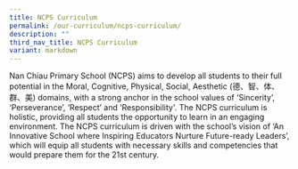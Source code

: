 ```yaml
---
title: NCPS Curriculum
permalink: /our-curriculum/ncps-curriculum/
description: ""
third_nav_title: NCPS Curriculum
variant: markdown
---
```

Nan Chiau Primary School (NCPS) aims to develop all students to their full potential in the Moral, Cognitive, Physical, Social, Aesthetic (德、智、体、群、美) domains, with a strong anchor in the school values of ‘Sincerity’, ‘Perseverance’, ‘Respect’ and ‘Responsibility'. The NCPS curriculum is holistic, providing all students the opportunity to learn in an engaging environment. The NCPS curriculum is driven with the school’s vision of ‘An Innovative School where Inspiring Educators Nurture Future-ready Leaders’, which will equip all students with necessary skills and competencies that would prepare them for the 21st century.